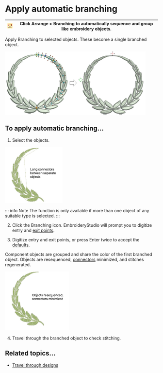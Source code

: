 # Apply automatic branching

| ![Branching.png](assets/Branching.png) | Click Arrange > Branching to automatically sequence and group like embroidery objects. |
| -------------------------------------- | -------------------------------------------------------------------------------------- |

Apply Branching to selected objects. These become a single branched object.

![connectors00075.png](assets/connectors00075.png)

## To apply automatic branching...

1. Select the objects.

![Branching2.png](assets/Branching2.png)

::: info Note
The function is only available if more than one object of any suitable type is selected.
:::

2. Click the Branching icon. EmbroideryStudio will prompt you to digitize entry and [exit points](../../glossary/glossary).

3. Digitize entry and exit points, or press Enter twice to accept the [defaults](../../glossary/glossary).

Component objects are grouped and share the color of the first branched object. Objects are resequenced, [connectors](../../glossary/glossary#connectors) minimized, and stitches regenerated.

![Branching3.png](assets/Branching3.png)

4. Travel through the branched object to check stitching.

## Related topics...

- [Travel through designs](../../Basics/view/Travel_through_designs)
